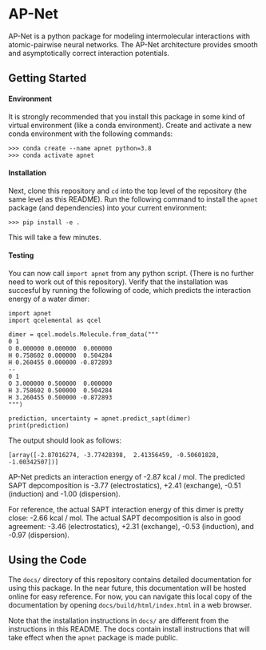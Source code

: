 # AP-Net

AP-Net is a python package for modeling intermolecular interactions with atomic-pairwise neural networks.
The AP-Net architecture provides smooth and asymptotically correct interaction potentials.

## Getting Started

#### Environment

It is strongly recommended that you install this package in some kind of virtual environment (like a conda environment).
Create and activate a new conda environment with the following commands:
```
>>> conda create --name apnet python=3.8
>>> conda activate apnet
```
#### Installation

Next, clone this repository and `cd` into the top level of the repository (the same level as this README).
Run the following command to install the `apnet` package (and dependencies) into your current environment:
```
>>> pip install -e .
```
This will take a few minutes.

#### Testing

You can now call `import apnet` from any python script.
(There is no further need to work out of this repository).
Verify that the installation was succesful by running the following of code, which predicts the interaction energy of a water dimer:
```
import apnet
import qcelemental as qcel

dimer = qcel.models.Molecule.from_data("""
0 1
O 0.000000 0.000000  0.000000
H 0.758602 0.000000  0.504284
H 0.260455 0.000000 -0.872893
--
0 1
O 3.000000 0.500000  0.000000
H 3.758602 0.500000  0.504284
H 3.260455 0.500000 -0.872893
""")

prediction, uncertainty = apnet.predict_sapt(dimer)
print(prediction)
```

The output should look as follows:
```
[array([-2.87016274, -3.77428398,  2.41356459, -0.50601828, -1.00342507])]
```
AP-Net predicts an interaction energy of -2.87 kcal / mol.
The predicted SAPT depcomposition is -3.77 (electrostatics), +2.41 (exchange), -0.51 (induction) and -1.00 (dispersion).

For reference, the actual SAPT interaction energy of this dimer is pretty close: -2.66 kcal / mol.
The actual SAPT decomposition is also in good agreement: -3.46 (electrostatics), +2.31 (exchange), -0.53 (induction), and -0.97 (dispersion).

## Using the Code

The `docs/` directory of this repository contains detailed documentation for using this package.
In the near future, this documentation will be hosted online for easy reference.
For now, you can navigate this local copy of the documentation by opening `docs/build/html/index.html` in a web browser.

Note that the installation instructions in `docs/` are different from the instructions in this README.
The docs contain install instructions that will take effect when the `apnet` package is made public.


<!--The features of this python package include:-->
<!--* Predict SAPT interaction energies with a pre-trained model-->
<!--* Predict atomic charge distributions with a pre-trained model-->
<!--* Train your own interaction energy or atomic property model-->
<!--To get started, check out the [documentation page](file:///Users/zachglick/gits/AP-Net-mp-temp/docs/build/html/index.html). (TODO: hook up readthedocs)-->
